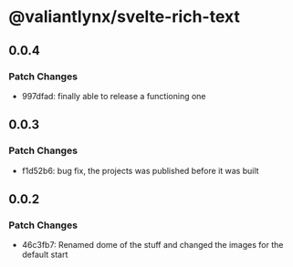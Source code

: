 # @valiantlynx/svelte-rich-text

## 0.0.4

### Patch Changes

- 997dfad: finally able to release a functioning one

## 0.0.3

### Patch Changes

- f1d52b6: bug fix, the projects was published before it was built

## 0.0.2

### Patch Changes

- 46c3fb7: Renamed dome of the stuff and changed the images for the default start